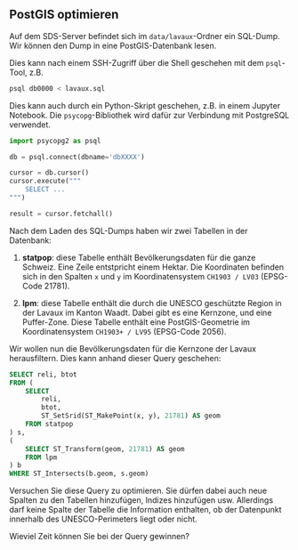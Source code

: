## PostGIS optimieren

Auf dem SDS-Server befindet sich im `data/lavaux`-Ordner ein SQL-Dump. Wir können den Dump in eine PostGIS-Datenbank lesen.

Dies kann nach einem SSH-Zugriff über die Shell geschehen mit dem `psql`-Tool, z.B.

```bash
psql db0000 < lavaux.sql
```

Dies kann auch durch ein Python-Skript geschehen, z.B. in einem Jupyter Notebook. Die `psycopg`-Bibliothek wird dafür zur Verbindung mit PostgreSQL verwendet.

```python
import psycopg2 as psql

db = psql.connect(dbname='dbXXXX')

cursor = db.cursor()
cursor.execute("""
    SELECT ...
""")

result = cursor.fetchall()
```

Nach dem Laden des SQL-Dumps haben wir zwei Tabellen in der Datenbank:

1. **statpop**: diese Tabelle enthält Bevölkerungsdaten für die ganze Schweiz. Eine Zeile entstpricht einem Hektar. Die Koordinaten befinden sich in den Spalten `x` und `y` im Koordinatensystem `CH1903 / LV03` (EPSG-Code 21781).

2. **lpm**: diese Tabelle enthält die durch die UNESCO geschützte Region in der Lavaux im Kanton Waadt. Dabei gibt es eine Kernzone, und eine Puffer-Zone. Diese Tabelle enthält eine PostGIS-Geometrie im Koordinatensystem `CH1903+ / LV95` (EPSG-Code 2056).


Wir wollen nun die Bevölkerungsdaten für die Kernzone der Lavaux herausfiltern. Dies kann anhand dieser Query geschehen:

```sql
SELECT reli, btot
FROM (
    SELECT
        reli,
        btot,
        ST_SetSrid(ST_MakePoint(x, y), 21781) AS geom
    FROM statpop
) s,
(
    SELECT ST_Transform(geom, 21781) AS geom
    FROM lpm
) b
WHERE ST_Intersects(b.geom, s.geom)
```

Versuchen Sie diese Query zu optimieren. Sie dürfen dabei auch neue Spalten zu den Tabellen hinzufügen, Indizes hinzufügen usw. Allerdings darf keine Spalte der Tabelle die Information enthalten, ob der Datenpunkt innerhalb des UNESCO-Perimeters liegt oder nicht.

Wieviel Zeit können Sie bei der Query gewinnen?

